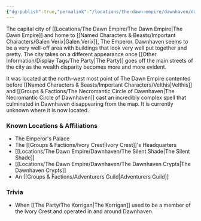 ```yaml
---
{"dg-publish":true,"permalink":"/locations/the-dawn-empire/dawnhaven/dawnhaven/","tags":["Location"],"updated":"2024-12-13T23:07:04.184+00:00"}
---
```


The capital city of [[Locations/The Dawn Empire/The Dawn Empire\|The Dawn Empire]] and home to [[Named Characters & Beasts/Important Characters/Galen Verix\|Galen Verix]], The Emperor. Dawnhaven seems to be a very well-off area with buildings that look very well put together and pretty. The city takes on a different appearance once [[Other Information/Display Tags/The Party\|The Party]] goes off the main streets of the city as the wealth disparity becomes more and more evident. 

It was located at the north-west most point of The Dawn Empire contented before [[Named Characters & Beasts/Important Characters/Velthis\|Velthis]] and [[Groups & Factions/The Necromantic Circle of Dawnhaven\|The Necromantic Circle of Dawnhaven]] cast an incredibly complex spell that culminated in Dawnhaven disappearing from the map. It is currently unknown where it is now located.

### Known Locations & Affiliations
- The Emperor's Palace 
- The [[Groups & Factions/Ivory Crest\|Ivory Crest]]'s Headquarters
- [[Locations/The Dawn Empire/Dawnhaven/The Silent Shade\|The Silent Shade]] 
- [[Locations/The Dawn Empire/Dawnhaven/The Dawnhaven Crypts\|The Dawnhaven Crypts]]
- An [[Groups & Factions/Adventurers Guild\|Adventurers Guild]]

### Trivia
- When [[The Party/The Korrigan\|The Korrigan]] used to be a member of the Ivory Crest and operated in and around Dawnhaven.